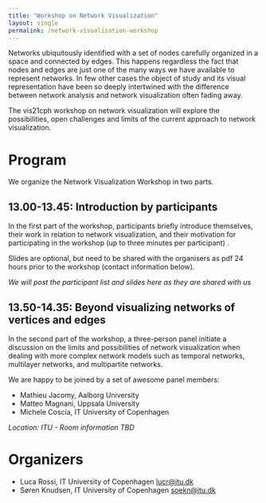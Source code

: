 ```yaml
---
title: "Workshop on Network Visualization"
layout: single
permalink: /network-visualization-workshop
---
```

Networks ubiquitously identified with a set of nodes carefully organized in a space and connected by edges. This happens regardless the fact that  nodes and edges are just one of the many ways we have available to represent networks. In few other cases the object of study and its visual representation have been so deeply intertwined with the difference between network analysis and network visualization often fading away. 

The vis21cph workshop on network visualization will explore the possibilities, open challenges and limits of the current approach to network visualization. 

# Program

We organize the Network Visualization Workshop in two parts. 

## 13.00-13.45: Introduction by participants

In the first part of the workshop, participants briefly introduce themselves, their work in relation to network visualization, and their motivation for participating in the workshop (up to three minutes per participant) . 

Slides are optional, but need to be shared with the organisers as pdf 24 hours prior to the workshop (contact information below). 

_We will post the participant list and slides here as they are shared with us_

## 13.50-14.35: Beyond visualizing networks of vertices and edges

In the second part of the workshop, a three-person panel initiate a discussion on the limits and possibilities of network visualization when dealing with more complex network models such as temporal networks, multilayer networks, and multipartite networks. 

We are happy to be joined by a set of awesome panel members:
* Mathieu Jacomy, Aalborg University
* Matteo Magnani, Uppsala University
* Michele Coscia, IT University of Copenhagen

*Location: ITU - Room information TBD*

# Organizers
* Luca Rossi, IT University of Copenhagen [lucr@itu.dk](mailto:lucr@itu.dk)
* Søren Knudsen, IT University of Copenhagen [soekn@itu.dk](mailto:soekn@itu.dk)
